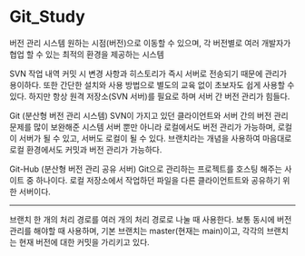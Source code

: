 # Git_Study

버전 관리 시스템
	원하는 시점(버전)으로 이동할 수 있으며, 
	각 버전별로 여러 개발자가 협업 할 수 있는 최적의 환경을 제공하는 시스템


SVN 
	작업 내역 커밋 시 변경 사항과 히스토리가 즉시 서버로 전송되기 때문에 관리가 용이하다.
	또한 간단한 설치와 사용 방법으로 별도의 교육  없이 초보자도 쉽게 사용할 수 있다.
	하지만 항상 원격 저장소(SVN 서버)를 필요로 하며 서버 간 버전 관리가 힘들다.

Git (분산형 버전 관리 시스템)
	SVN이 가지고 있던 클라이언트와 서버 간의 버전 관리 문제를 많이 보완해준 시스템
	서버 뿐만 아니라 로컬에서도 버전 관리가 가능하며, 로컬이 서버가 될 수 있고,
	서버도 로컬이 될 수 있다. 브랜치라는 개념을 사용하여 마음대로 로컬 환경에서도
	커밋과 버전 관리가 가능하다.

Git-Hub (분산형 버전 관리 공유 서버)
	Git으로 관리하는 프로젝트를 호스팅 해주는 사이트 중 하나이다.
	로컬 저장소에서 작업하던 파일을 다른 클라이언트트와 공유하기 위한 서버이다.
  
------------------------------------------------------------------------------------------------------------------------------

브랜치 
	한 개의 처리 경로를 여러 개의 처리 경로로 나눌 때 사용한다.
	보통 동시에 버전 관리를 해야할 때 사용하며,
	기본 브랜치는 master(현재는 main)이고, 각각의 브랜치는 현재 버전에 대한 커밋을 가리키고 있다.
